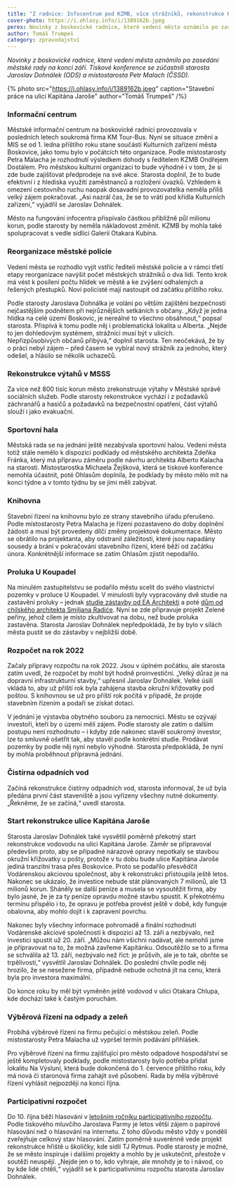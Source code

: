 ```yaml
---
title: "Z radnice: Infocentrum pod KZMB, více strážníků, rekonstrukce Kapitánky"
cover-photo: https://i.ohlasy.info/i/1389162b.jpeg
perex: Novinky z boskovické radnice, které vedení města oznámilo po zasedání městské rady na konci září.
author: Tomáš Trumpeš
category: zpravodajství
---
```


*Novinky z boskovické radnice, které vedení města oznámilo po zasedání městské rady na konci září. Tiskové konference se zúčastnili starosta Jaroslav Dohnálek (ODS) a místostarosta Petr Malach (ČSSD).*

{% photo src="https://i.ohlasy.info/i/1389162b.jpeg" caption="Stavební práce na ulici Kapitána Jaroše" author="Tomáš Trumpeš" /%}

### Informační centrum

Městské informační centrum na boskovické radnici provozovala v posledních letech soukromá firma KM Tour-Bus. Nyní se situace změní a MIS se od 1. ledna příštího roku stane součástí Kulturních zařízení města Boskovice, jako tomu bylo v počátcích této organizace. Podle místostarosty Petra Malacha je rozhodnutí výsledkem dohody s ředitelem KZMB Ondřejem Dostálem. Pro městskou kulturní organizaci to bude výhodné i v tom, že si zde bude zajišťovat předprodeje na své akce. Starosta doplnil, že to bude efektivní i z hlediska využití zaměstnanců a rozložení úvazků. Vzhledem k omezení cestovního ruchu naopak dosavadní provozovatelka neměla příliš velký zájem pokračovat. „Asi nazrál čas, že se to vrátí pod křídla Kulturních zařízení,“ vyjádřil se Jaroslav Dohnálek.

Město na fungování infocentra přispívalo částkou přibližně půl milionu korun, podle starosty by neměla nákladovost změnit. KZMB by mohla také spolupracovat s vedle sídlící Galerií Otakara Kubína.

### Reorganizace městské policie

Vedení města se rozhodlo vyjít vstříc řediteli městské policie a v rámci třetí etapy reorganizace navýšit počet městských strážníků o dva lidi. Tento krok má vést k posílení počtu hlídek ve městě a ke zvýšení odhalených a řešených přestupků. Noví policisté mají nastoupit od začátku příštího roku. 

Podle starosty Jaroslava Dohnálka je volání po větším zajištění bezpečnosti nejčastějším podnětem při nejrůznějších setkáních s občany. „Když je jedna hlídka na celé území Boskovic, je nereálné to všechno obsáhnout,“ popsal starosta. Přispívá k tomu podle něj i problematická lokalita u Alberta. „Nejde to jen dohledovým systémem, strážníci musí být v ulicích. Nepřizpůsobivých občanů přibývá,“ doplnil starosta. Ten neočekává, že by o práci nebyl zájem – před časem se vybíral nový strážník za jednoho, který odešel, a hlásilo se několik uchazečů.

### Rekonstrukce výtahů v MSSS

Za více než 800 tisíc korun město zrekonstruuje výtahy v Městské správě sociálních služeb. Podle starosty rekonstrukce vychází i z požadavků záchranářů a hasičů a požadavků na bezpečnostní opatření, část výtahů slouží i jako evakuační.

### Sportovní hala

Městská rada se na jednání ještě nezabývala sportovní halou. Vedení města totiž stále nemělo k dispozici podklady od městského architekta Zdeňka Fránka, který má přípravu záměru podle návrhu architekta Alberto Kalacha na starosti. Místostarostka Michaela Žejšková, která se tiskové konference nemohla účastnit, poté Ohlasům doplnila, že podklady by město mělo mít na konci týdne a v tomto týdnu by se jimi měli zabývat.

### Knihovna

Stavební řízení na knihovnu bylo ze strany stavebního úřadu přerušeno. Podle místostarosty Petra Malacha je řízení pozastaveno do doby doplnění žádosti a musí být provedeny dílčí změny projektové dokumentace. Město se obrátilo na projektanta, aby odstranil záležitosti, které jsou napadány sousedy a brání v pokračování stavebního řízení, které běží od začátku února. Konkrétnější informace se zatím Ohlasům zjistit nepodařilo. 

### Proluka U Koupadel

Na minulém zastupitelstvu se podařilo městu scelit do svého vlastnictví pozemky v proluce U Koupadel. V minulosti byly vypracovány dvě studie na zastavění proluky – jednak [studie zástavby od EA Architekti](https://www.boskovice.cz/assets/File.ashx?id_org=832&id_dokumenty=29917) a poté [dům od chilského architekta Smiljana Radiće](https://ohlasy.info/clanky/2019/04/radicova-koupadla.html). Nyní se zde připravuje projekt Zelené peřiny, jehož cílem je místo zkultivovat na dobu, než bude proluka zastavěna. Starosta Jaroslav Dohnálek nepředpokládá, že by bylo v silách města pustit se do zástavby v nejbližší době.

### Rozpočet na rok 2022

Začaly přípravy rozpočtu na rok 2022. Jsou v úplném počátku, ale starosta zatím uvedl, že rozpočet by mohl být hodně proinvestiční. „Velký důraz je na dopravní infrastrukturní stavby,“ upřesnil Jaroslav Dohnálek. Velké úsilí vkládá to, aby už příští rok byla zahájena stavba okružní křižovatky pod poštou. S knihovnou se už pro příští rok počítá v případě, že projde stavebním řízením a podaří se získat dotaci.

V jednání je výstavba obytného souboru za nemocnicí. Městu se ozývají investoři, kteří by o území měli zájem. Podle starosty ale zatím o dalším postupu není rozhodnuto – i kdyby zde nakonec stavěl soukromý investor, lze to smluvně ošetřit tak, aby stavěl podle konkrétní studie. Prodávat pozemky by podle něj nyní nebylo výhodné. Starosta předpokládá, že nyní by mohla proběhnout přípravná jednání.

### Čistírna odpadních vod

Začíná rekonstrukce čistírny odpadních vod, starosta informoval, že už byla předána první část staveniště a jsou vyřízeny všechny nutné dokumenty. „Řekněme, že se začíná,“ uvedl starosta.

### Start rekonstrukce ulice Kapitána Jaroše

Starosta Jaroslav Dohnálek také vysvětlil poměrně překotný start rekonstrukce vodovodu na ulici Kapitána Jaroše. Záměr se připravoval především proto, aby se případné nárazové opravy nepotkaly se stavbou okružní křižovatky u pošty, protože v tu dobu bude ulice Kapitána Jaroše jediná tranzitní trasa přes Boskovice. Proto se podařilo přesvědčit Vodárenskou akciovou společnost, aby k rekonstrukci přistoupila ještě letos. Nakonec se ukázalo, že investice nebude stát plánovaných 7 milionů, ale 13 milionů korun. Sháněly se další peníze a musela se vysoutěžit firma, aby bylo jasné, že je za ty peníze opravdu možné stavbu spustit. K překotnému termínu přispělo i to, že opravu je potřeba provést ještě v době, kdy funguje obalovna, aby mohlo dojít i k zapravení povrchu.

Nakonec byly všechny informace pohromadě a finální rozhodnutí Vodárenské akciové společnosti k dispozici až 13. září a nezbývalo, než investici spustit už 20. září. „Můžou nám všichni nadávat, ale nemohli jsme je připravovat na to, že možná zavřeme Kapitánku. Odsoutěžilo se to a firma se schválila až 13. září, nezbývalo než říct: je průšvih, ale je to tak, obrňte se trpělivostí,“ vysvětlil Jaroslav Dohnálek. Do poslední chvíle podle něj hrozilo, že se nesežene firma, případně nebude ochotná jít na cenu, která byla pro investora maximální.

Do konce roku by měl být vyměněn ještě vodovod v ulici Otakara Chlupa, kde dochází také k častým poruchám.

### Výběrová řízení na odpady a zeleň

Probíhá výběrové řízení na firmu pečující o městskou zeleň. Podle místostarosty Petra Malacha už vypršel termín podávání přihlášek. 

Pro výběrové řízení na firmu zajišťující pro město odpadové hospodářství se ještě kompletovaly podklady, podle místostarosty bylo potřeba přidat lokalitu Na Výsluní, která bude dokončená do 1. července příštího roku, kdy má nová či staronová firma zahájit své působení. Rada by měla výběrové řízení vyhlásit nejpozději na konci října.

### Participativní rozpočet

Do 10. října běží hlasování v [letošním ročníku participativního rozpočtu](https://boskovice.pincity.cz/participativni-rozpocet/2021). Podle tiskového mluvčího Jaroslava Parmy je letos větší zájem o papírové hlasování než o hlasování na internetu. Z toho důvodu město vždy v pondělí zveřejňuje celkový stav hlasování. Zatím poměrně suverénně vede projekt rekonstrukce hřiště u školičky, kde sídlí TJ Rytmus. Podle starosty je možné, že se město inspiruje i dalšími projekty a mohlo by je uskutečnit, přestože v soutěži neuspějí. „Nejde jen o to, kdo vyhraje, ale mnohdy je to i návod, co by kde lidé chtěli,“ vyjádřil se k participativnímu rozpočtu starosta Jaroslav Dohnálek.